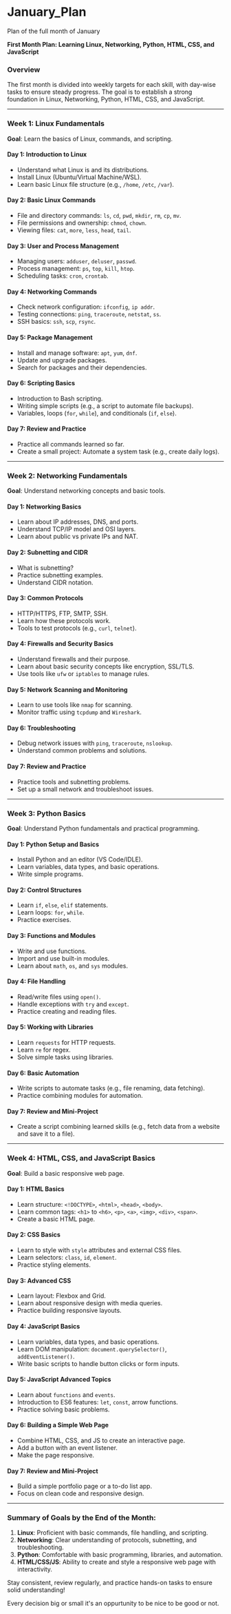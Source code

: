 # January_Plan
Plan of the full month of January


**First Month Plan: Learning Linux, Networking, Python, HTML, CSS, and JavaScript**

### **Overview**

The first month is divided into weekly targets for each skill, with day-wise tasks to ensure steady progress. The goal is to establish a strong foundation in Linux, Networking, Python, HTML, CSS, and JavaScript.

---

### **Week 1: Linux Fundamentals**

**Goal**: Learn the basics of Linux, commands, and scripting.

#### **Day 1**: Introduction to Linux

- Understand what Linux is and its distributions.
- Install Linux (Ubuntu/Virtual Machine/WSL).
- Learn basic Linux file structure (e.g., `/home`, `/etc`, `/var`).

#### **Day 2**: Basic Linux Commands

- File and directory commands: `ls`, `cd`, `pwd`, `mkdir`, `rm`, `cp`, `mv`.
- File permissions and ownership: `chmod`, `chown`.
- Viewing files: `cat`, `more`, `less`, `head`, `tail`.

#### **Day 3**: User and Process Management

- Managing users: `adduser`, `deluser`, `passwd`.
- Process management: `ps`, `top`, `kill`, `htop`.
- Scheduling tasks: `cron`, `crontab`.

#### **Day 4**: Networking Commands

- Check network configuration: `ifconfig`, `ip addr`.
- Testing connections: `ping`, `traceroute`, `netstat`, `ss`.
- SSH basics: `ssh`, `scp`, `rsync`.

#### **Day 5**: Package Management

- Install and manage software: `apt`, `yum`, `dnf`.
- Update and upgrade packages.
- Search for packages and their dependencies.

#### **Day 6**: Scripting Basics

- Introduction to Bash scripting.
- Writing simple scripts (e.g., a script to automate file backups).
- Variables, loops (`for`, `while`), and conditionals (`if`, `else`).

#### **Day 7**: Review and Practice

- Practice all commands learned so far.
- Create a small project: Automate a system task (e.g., create daily logs).

---

### **Week 2: Networking Fundamentals**

**Goal**: Understand networking concepts and basic tools.

#### **Day 1**: Networking Basics

- Learn about IP addresses, DNS, and ports.
- Understand TCP/IP model and OSI layers.
- Learn about public vs private IPs and NAT.

#### **Day 2**: Subnetting and CIDR

- What is subnetting?
- Practice subnetting examples.
- Understand CIDR notation.

#### **Day 3**: Common Protocols

- HTTP/HTTPS, FTP, SMTP, SSH.
- Learn how these protocols work.
- Tools to test protocols (e.g., `curl`, `telnet`).

#### **Day 4**: Firewalls and Security Basics

- Understand firewalls and their purpose.
- Learn about basic security concepts like encryption, SSL/TLS.
- Use tools like `ufw` or `iptables` to manage rules.

#### **Day 5**: Network Scanning and Monitoring

- Learn to use tools like `nmap` for scanning.
- Monitor traffic using `tcpdump` and `Wireshark`.

#### **Day 6**: Troubleshooting

- Debug network issues with `ping`, `traceroute`, `nslookup`.
- Understand common problems and solutions.

#### **Day 7**: Review and Practice

- Practice tools and subnetting problems.
- Set up a small network and troubleshoot issues.

---

### **Week 3: Python Basics**

**Goal**: Understand Python fundamentals and practical programming.

#### **Day 1**: Python Setup and Basics

- Install Python and an editor (VS Code/IDLE).
- Learn variables, data types, and basic operations.
- Write simple programs.

#### **Day 2**: Control Structures

- Learn `if`, `else`, `elif` statements.
- Learn loops: `for`, `while`.
- Practice exercises.

#### **Day 3**: Functions and Modules

- Write and use functions.
- Import and use built-in modules.
- Learn about `math`, `os`, and `sys` modules.

#### **Day 4**: File Handling

- Read/write files using `open()`.
- Handle exceptions with `try` and `except`.
- Practice creating and reading files.

#### **Day 5**: Working with Libraries

- Learn `requests` for HTTP requests.
- Learn `re` for regex.
- Solve simple tasks using libraries.

#### **Day 6**: Basic Automation

- Write scripts to automate tasks (e.g., file renaming, data fetching).
- Practice combining modules for automation.

#### **Day 7**: Review and Mini-Project

- Create a script combining learned skills (e.g., fetch data from a website and save it to a file).

---

### **Week 4: HTML, CSS, and JavaScript Basics**

**Goal**: Build a basic responsive web page.

#### **Day 1**: HTML Basics

- Learn structure: `<!DOCTYPE>`, `<html>`, `<head>`, `<body>`.
- Learn common tags: `<h1>` to `<h6>`, `<p>`, `<a>`, `<img>`, `<div>`, `<span>`.
- Create a basic HTML page.

#### **Day 2**: CSS Basics

- Learn to style with `style` attributes and external CSS files.
- Learn selectors: `class`, `id`, `element`.
- Practice styling elements.

#### **Day 3**: Advanced CSS

- Learn layout: Flexbox and Grid.
- Learn about responsive design with media queries.
- Practice building responsive layouts.

#### **Day 4**: JavaScript Basics

- Learn variables, data types, and basic operations.
- Learn DOM manipulation: `document.querySelector()`, `addEventListener()`.
- Write basic scripts to handle button clicks or form inputs.

#### **Day 5**: JavaScript Advanced Topics

- Learn about `functions` and `events`.
- Introduction to ES6 features: `let`, `const`, arrow functions.
- Practice solving basic problems.

#### **Day 6**: Building a Simple Web Page

- Combine HTML, CSS, and JS to create an interactive page.
- Add a button with an event listener.
- Make the page responsive.

#### **Day 7**: Review and Mini-Project

- Build a simple portfolio page or a to-do list app.
- Focus on clean code and responsive design.

---

### **Summary of Goals by the End of the Month**:

1. **Linux**: Proficient with basic commands, file handling, and scripting.
2. **Networking**: Clear understanding of protocols, subnetting, and troubleshooting.
3. **Python**: Comfortable with basic programming, libraries, and automation.
4. **HTML/CSS/JS**: Ability to create and style a responsive web page with interactivity.

Stay consistent, review regularly, and practice hands-on tasks to ensure solid understanding!

Every decision big or small it's an oppurtunity to be nice to be good or not.
